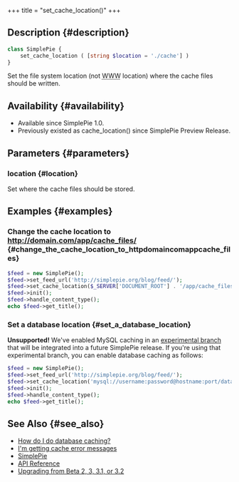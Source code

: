 +++
title = "set_cache_location()"
+++

## Description {#description}

```php
class SimplePie {
    set_cache_location ( [string $location = './cache'] )
}
```

Set the file system location (not <abbr title="World Wide Web">WWW</abbr> location) where the cache files should be written.

## Availability {#availability}

- Available since SimplePie 1.0.
- Previously existed as cache_location() since SimplePie Preview Release.

## Parameters {#parameters}

### location {#location}

Set where the cache files should be stored.

## Examples {#examples}

### Change the cache location to http://domain.com/app/cache_files/ {#change_the_cache_location_to_httpdomaincomappcache_files}

```php
$feed = new SimplePie();
$feed->set_feed_url('http://simplepie.org/blog/feed/');
$feed->set_cache_location($_SERVER['DOCUMENT_ROOT'] . '/app/cache_files');
$feed->init();
$feed->handle_content_type();
echo $feed->get_title();
```

### Set a database location {#set_a_database_location}

<div class="warning">

**Unsupported!** We've enabled MySQL caching in an [experimental branch](http://svn.simplepie.org/simplepie/branches/db_caching/) that will be integrated into a future SimplePie release. If you're using that experimental branch, you can enable database caching as follows:

</div>

```php
$feed = new SimplePie();
$feed->set_feed_url('http://simplepie.org/blog/feed/');
$feed->set_cache_location('mysql://username:password@hostname:port/database');
$feed->init();
$feed->handle_content_type();
echo $feed->get_title();
```

## See Also {#see_also}

<div id="plugin__backlinks">

- [How do I do database caching?](@/wiki/faq/how_do_i_do_database_caching.md)
- [I'm getting cache error messages](@/wiki/faq/i_m_getting_cache_error_messages.md)
- [SimplePie](@/wiki/reference/simplepie/_index.md)
- [API Reference](@/wiki/reference/_index.md)
- [Upgrading from Beta 2, 3, 3.1, or 3.2](@/wiki/setup/upgrade.md)

</div>

